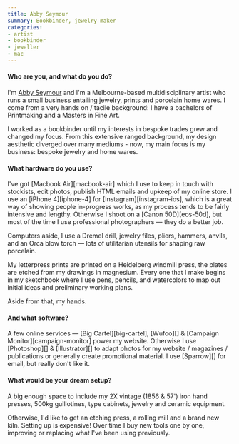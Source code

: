 ```yaml
---
title: Abby Seymour
summary: Bookbinder, jewelry maker
categories:
- artist
- bookbinder
- jeweller
- mac
---
```


#### Who are you, and what do you do?

I'm [Abby Seymour](http://abbyseymour.com/ "Abby's website.") and I'm a Melbourne-based multidisciplinary artist who runs a small business entailing jewelry, prints and porcelain home wares. I come from a very hands on / tacile background: I have a bachelors of Printmaking and a Masters in Fine Art.

I worked as a bookbinder until my interests in bespoke trades grew and changed my focus. From this extensive ranged background, my design aesthetic diverged over many mediums - now, my main focus is my business: bespoke jewelry and home wares. 

#### What hardware do you use?

I've got [Macbook Air][macbook-air] which I use to keep in touch with stockists, edit photos, publish HTML emails and upkeep of my online store. I use an [iPhone 4][iphone-4] for [Instagram][instagram-ios], which is a great way of showing people in-progress works, as my process tends to be fairly intensive and lengthy. Otherwise I shoot on a [Canon 50D][eos-50d], but most of the time I use professional photographers — they do a better job.

Computers aside, I use a Dremel drill, jewelry files, pliers, hammers, anvils, and an Orca blow torch — lots of utilitarian utensils for shaping raw porcelain. 

My letterpress prints are printed on a Heidelberg windmill press, the plates are etched from my drawings in magnesium. Every one that I make begins in my sketchbook where I use pens, pencils, and watercolors to map out initial ideas and preliminary working plans. 

Aside from that, my hands.

#### And what software?

A few online services — [Big Cartel][big-cartel], [Wufoo][] & [Campaign Monitor][campaign-monitor] power my website. Otherwise I use [Photoshop][] & [Illustrator][] to adapt photos for my website / magazines / publications or generally create promotional material. I use [Sparrow][] for email, but really don't like it. 

#### What would be your dream setup?

A big enough space to include my 2X vintage (1856 & 57') iron hand presses, 500kg guillotines, type cabinets, jewelry and ceramic equipment. 

Otherwise, I'd like to get an etching press, a rolling mill and a  brand new kiln. Setting up is expensive! Over time I buy new tools one by one, improving or replacing what I've been using previously.